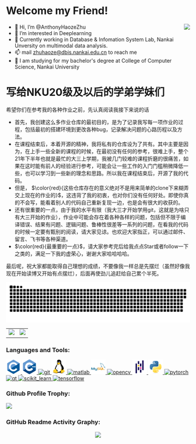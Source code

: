 # Welcome my Friend!

<a href="https://github.com/anuraghazra/convoychat">
    <img align="right" src="https://github-readme-streak-stats.herokuapp.com/?user=AnthonyHaozeZhu&show_icons=true&theme=onedar&text_color=000&icon_color=000&bg_color=0,ea6161,ffc64d,fffc4d,52fa5a&k" />
</a>



- 👋 Hi, I’m @AnthonyHaozeZhu
- 👀 I’m interested in Deeplearning
- 🌱 Currently working in Database & Infomation System Lab, Nankai Unversity on multimodal data analysis.
- 📫 mail zhuhaoze@dbis.nankai.edu.cn to reach me
- 🏫 I am studying for my bachelor's degree at College of Computer Science, Nankai University
<!-- 
&nbsp; -->

# 写给NKU20级及以后的学弟学妹们
希望你们在参考我的各种作业之前，先认真阅读我接下来说的话
- 首先，我创建这么多作业仓库的最初目的，是为了记录我写每一项作业的过程，包括最初的搭建环境到更改各种bug，记录解决问题的心路历程以及方法。
- 在课程结束后，本着开源的精神，我将私有的仓库设为了共有。其中主要是因为，在上手一些全新的课程的时候，在最初没有任何的参考，很难上手，整个21年下半年也就是最忙的大三上学期，我被几门较难的课程折磨的很痛苦，如果在这时能有前人的经验进行参考，可能会让一些工作的入门门槛稍微降低一些，也可以学习到一些新的理念和思路。所以我在课程结束后，开源了我的代码。
- 但是， $\color{red}{这些仓库存在的意义绝对不是用来简单的clone下来糊弄交上现在的作业的}$，这违背了我的初衷，也对你们没有任何好处。即使你真的不会写，能看着别人的代码自己重新复现一边，也是会有很大的收获的。
- 还有很重要的一点，由于我的水平有限（我大三才开始学用git，这就是为啥只有大三开始的作业），作业中可能会存在着各种各样的问题，包括但不限于编译错误、结果有问题、逻辑问题、鲁棒性很差等一系列的问题，在看我的代码的时候一定要有甄别的阅读，请大家见谅。也欢迎大家指正，可以通过邮件、留言、飞书等各种渠道。
- $\color{red}{最重要的一点}$，请大家参考完后给我点点Star或者follow一下之类的，满足一下我的虚荣心，谢谢大家哈哈哈哈。

最后呢，祝大家都能取得自己理想的成绩，不要像我一样总是先摆烂（虽然好像我现在开始读博又开始有点摆烂），后面再使劲儿追赶给自己累个半死。

<div align="center">
    <img src="https://raw.githubusercontent.com/AnthonyHaozeZhu/AnthonyHaozeZhu/main/assets/github-contribution-grid-snake.svg" />
</div>

<table>
    <tr>
        <td ><center><img src="https://github-readme-stats.vercel.app/api?username=AnthonyHaozeZhu&show_icons=true&theme=onedar&text_color=000&icon_color=000&bg_color=0,ea6161,ffc64d,fffc4d,52fa5a&k"></td>
        <td ><center><img src="https://github-readme-stats.vercel.app/api/top-langs/?username=AnthonyHaozeZhu&layout=compact&langs_count=8&theme=graywhite&text_color=000&icon_color=fff&bg_color=0,52fa5a,4dfcff,c64dff&theme=graywhite"  ></td>
    </tr>
</table>



<p align="left">
</p>

<h3 align="left">Languages and Tools:</h3>
<p align="left"> <a href="https://www.cprogramming.com/" target="_blank" rel="noreferrer"> <img src="https://raw.githubusercontent.com/devicons/devicon/master/icons/c/c-original.svg" alt="c" width="40" height="40"/> </a> <a href="https://www.w3schools.com/cpp/" target="_blank" rel="noreferrer"> <img src="https://raw.githubusercontent.com/devicons/devicon/master/icons/cplusplus/cplusplus-original.svg" alt="cplusplus" width="40" height="40"/> </a> <a href="https://git-scm.com/" target="_blank" rel="noreferrer"> <img src="https://www.vectorlogo.zone/logos/git-scm/git-scm-icon.svg" alt="git" width="40" height="40"/> </a> <a href="https://www.linux.org/" target="_blank" rel="noreferrer"> <img src="https://raw.githubusercontent.com/devicons/devicon/master/icons/linux/linux-original.svg" alt="linux" width="40" height="40"/> </a> <a href="https://www.mathworks.com/" target="_blank" rel="noreferrer"> <img src="https://upload.wikimedia.org/wikipedia/commons/2/21/Matlab_Logo.png" alt="matlab" width="40" height="40"/> </a> <a href="https://www.mysql.com/" target="_blank" rel="noreferrer"> <img src="https://raw.githubusercontent.com/devicons/devicon/master/icons/mysql/mysql-original-wordmark.svg" alt="mysql" width="40" height="40"/> </a> <a href="https://opencv.org/" target="_blank" rel="noreferrer"> <img src="https://www.vectorlogo.zone/logos/opencv/opencv-icon.svg" alt="opencv" width="40" height="40"/> </a> <a href="https://pandas.pydata.org/" target="_blank" rel="noreferrer"> <img src="https://raw.githubusercontent.com/devicons/devicon/2ae2a900d2f041da66e950e4d48052658d850630/icons/pandas/pandas-original.svg" alt="pandas" width="40" height="40"/> </a> <a href="https://www.python.org" target="_blank" rel="noreferrer"> <img src="https://raw.githubusercontent.com/devicons/devicon/master/icons/python/python-original.svg" alt="python" width="40" height="40"/> </a> <a href="https://pytorch.org/" target="_blank" rel="noreferrer"> <img src="https://www.vectorlogo.zone/logos/pytorch/pytorch-icon.svg" alt="pytorch" width="40" height="40"/> </a> <a href="https://www.qt.io/" target="_blank" rel="noreferrer"> <img src="https://upload.wikimedia.org/wikipedia/commons/0/0b/Qt_logo_2016.svg" alt="qt" width="40" height="40"/> </a> <a href="https://scikit-learn.org/" target="_blank" rel="noreferrer"> <img src="https://upload.wikimedia.org/wikipedia/commons/0/05/Scikit_learn_logo_small.svg" alt="scikit_learn" width="40" height="40"/> </a> <a href="https://www.tensorflow.org" target="_blank" rel="noreferrer"> <img src="https://www.vectorlogo.zone/logos/tensorflow/tensorflow-icon.svg" alt="tensorflow" width="40" height="40"/> </a> </p>


<h3 align="left">Github Profile Trophy:</h3>
<div align="left">
  <img  src="https://github-profile-trophy.vercel.app/?username=AnthonyHaozeZhu&theme=gruvbox&row=1&column=7&no-frame=true&no-bg=true" />
</div>

<h3 align="left">GitHub Readme Activity Graphy:</h3>
<div align="center">
    <img src="https://activity-graph.herokuapp.com/graph?username=AnthonyHaozeZhu&theme=dracula" />
</div>









